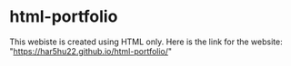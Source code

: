 # html-portfolio
This webiste is created using HTML only.
Here is the link for the website: "https://har5hu22.github.io/html-portfolio/"
